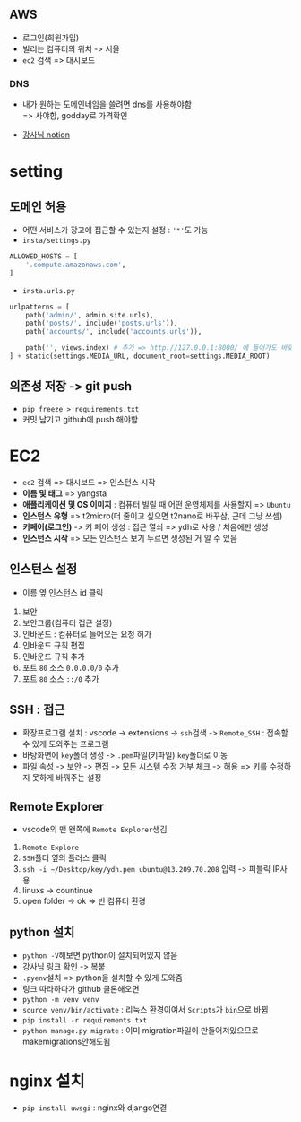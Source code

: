 ## AWS
- 로그인(회원가입)
- 빌리는 컴퓨터의 위치 -> 서울
- `ec2` 검색 => 대시보드

### DNS
- 내가 원하는 도메인네임을 쓸려면 dns를 사용해야함\
=> 사야함, godday로 가격확인

- [강사님 notion](https://echo-edu.notion.site/deploy-1cb82d1dd35f80d98a3ddb9368bb193c)


# setting
## 도메인 허용
- 어떤 서비스가 장고에 접근할 수 있는지 설정 : `'*'`도 가능
- `insta/settings.py`
```python
ALLOWED_HOSTS = [
    '.compute.amazonaws.com',
]
```
- `insta.urls.py`
```python
urlpatterns = [
    path('admin/', admin.site.urls),
    path('posts/', include('posts.urls')),
    path('accounts/', include('accounts.urls')),

    path('', views.index) # 추가 => http://127.0.0.1:8000/ 에 들어가도 바로 index페이지가 뜸
] + static(settings.MEDIA_URL, document_root=settings.MEDIA_ROOT)
```

## 의존성 저장 -> git push
- `pip freeze > requirements.txt`
- 커밋 남기고 github에 push 해야함


# EC2
- `ec2` 검색 => 대시보드 => 인스턴스 시작
- **이름 및 태그** => yangsta
- **애플리케이션 및 OS 이미지** : 컴퓨터 빌릴 때 어떤 운영체제를 사용할지 => `Ubuntu`
- **인스턴스 유형** => t2micro(더 줄이고 싶으면 t2nano로 바꾸삼, 근데 그냥 쓰셈)
- **키페어(로그인)** -> 키 페어 생성 : 접근 열쇠 => ydh로 사용 / 처음에만 생성
- **인스턴스 시작** => 모든 인스턴스 보기 누르면 생성된 거 알 수 있음


## 인스턴스 설정
- 이름 옆 인스턴스 id 클릭
1. 보안
2. 보안그룹(컴퓨터 접근 설정)
3. 인바운드 : 컴퓨터로 들어오는 요청 허가
4. 인바운드 규칙 편집
5. 인바운드 규칙 추가
6. 포트 `80` 소스 `0.0.0.0/0` 추가
7. 포트 `80` 소스 `::/0` 추가


## SSH : 접근
- 확장프로그램 설치 : vscode -> extensions -> `ssh`검색 -> `Remote_SSH` : 접속할 수 있게 도와주는 프로그램
- 바탕화면에 `key`폴더 생성 -> `.pem`파일(키파일) `key`폴더로 이동
- 파일 속성 -> 보안 -> 편집 -> 모든 시스템 수정 거부 체크 -> 허용 => 키를 수정하지 못하게 바꿔주는 설정


## Remote Explorer
- vscode의 맨 왠쪽에 `Remote Explorer`생김
1. `Remote Explore`
2. `SSH`폴더 옆의 플러스 클릭
3. `ssh -i ~/Desktop/key/ydh.pem ubuntu@13.209.70.208` 입력 -> 퍼블릭 IP사용
4. linuxs -> countinue
5. open folder -> ok => 빈 컴퓨터 환경


## python 설치
- `python -V`해보면 python이 설치되어있지 않음
- 강사님 링크 확인 -> 복붙
- `.pyenv`설치 => python을 설치할 수 있게 도와줌
- 링크 따라하다가 github 클론해오면
- `python -m venv venv`
- `source venv/bin/activate` : 리눅스 환경이여서 `Scripts`가 `bin`으로 바뀜
- `pip install -r requirements.txt`
- `python manage.py migrate` : 이미 migration파일이 만들어져있으므로 makemigrations안해도됨


# nginx 설치
- `pip install uwsgi` : nginx와 django연결